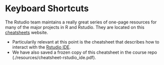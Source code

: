 # Keyboard Shortcuts 

The Rstudio team maintains a really great series of one-page resources for many of the major projects in R and Rstudio. They are located on this [cheatsheets](https://rstudio.com/resources/cheatsheets/) website.

- Particularily relevant at this point is the cheatsheet that describes how to interact with the [Rstudio IDE](https://github.com/rstudio/cheatsheets/raw/master/rstudio-ide.pdf). 
- We have also saved a frozen copy of this cheatsheet in the course repo (./resources/cheatsheet-rstudio_ide.pdf).
